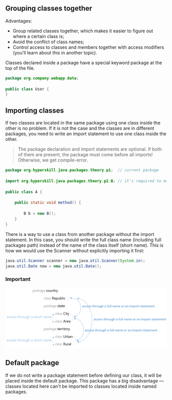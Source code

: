 ## Grouping classes together

Advantages:

- Group related classes together, which makes it easier to figure out where a certain class is;
- Avoid the conflict of class names;
- Control access to classes and members together with access modifiers (you'll learn about this in another topic).

Classes declared inside a package have a special keyword package at the top of the file.

```java
package org.company.webapp.data;

public class User {
}
```

## Importing classes

If two classes are located in the same package using one class inside the other is no problem. If it is not the case and the classes are in different packages, you need to write an import statement to use one class inside the other.

> The package declaration and import statements are optional. If both of them are present, the package must come before all imports! Otherwise, we get compile-error.

```java
package org.hyperskill.java.packages.theory.p1;  // current package

import org.hyperskill.java.packages.theory.p2.B; // it's required to make the import

public class A {

    public static void method() {

        B b = new B();
    }
}
```

There is a way to use a class from another package without the import statement. In this case, you should write the full class name (including full packages path) instead of the name of the class itself (short name). This is how we would use the Scanner without explicitly importing it first:

```java
java.util.Scanner scanner = new java.util.Scanner(System.in);
java.util.Date now = new java.util.Date();
```

### Important

![package](assets/package.png)

## Default package

If we do not write a package statement before defining our class, it will be placed inside the default package. This package has a big disadvantage — classes located here can't be imported to classes located inside named packages.
